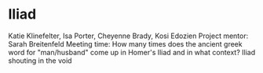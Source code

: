 # Iliad
Katie Klinefelter, Isa Porter, Cheyenne Brady, Kosi Edozien
Project mentor: 
Sarah Breitenfeld 
Meeting time:
How many times does the ancient greek word for "man/husband" come up in Homer's Iliad and in what context? 
Iliad
shouting in the void
